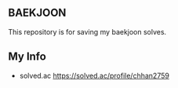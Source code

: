 ## BAEKJOON

This repository is for saving my baekjoon solves.  


## My Info

- solved.ac
https://solved.ac/profile/chhan2759
